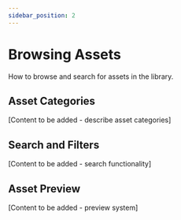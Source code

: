 ```yaml
---
sidebar_position: 2
---
```


# Browsing Assets

How to browse and search for assets in the library.

## Asset Categories

[Content to be added - describe asset categories]

## Search and Filters

[Content to be added - search functionality]

## Asset Preview

[Content to be added - preview system]
